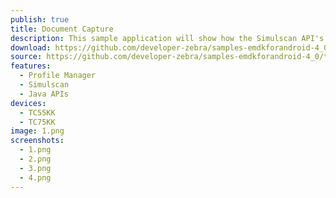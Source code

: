 ```yaml
---
publish: true
title: Document Capture
description: This sample application will show how the Simulscan API's can be used to capture multiple types of data from paper forms.
download: https://github.com/developer-zebra/samples-emdkforandroid-4_0/archive/SimulScanSample1.zip
source: https://github.com/developer-zebra/samples-emdkforandroid-4_0/tree/SimulScanSample1
features: 
  - Profile Manager
  - Simulscan
  - Java APIs
devices: 
  - TC55KK
  - TC75KK
image: 1.png
screenshots: 
  - 1.png
  - 2.png
  - 3.png 
  - 4.png 
---
```



